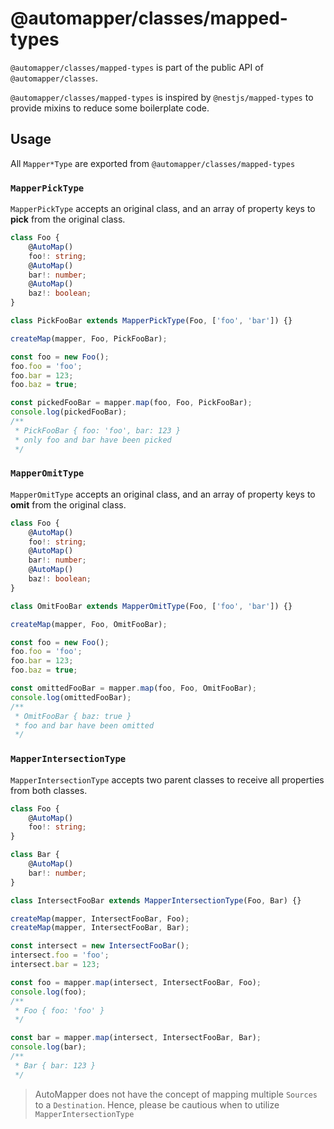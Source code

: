 # @automapper/classes/mapped-types

`@automapper/classes/mapped-types` is part of the public API of `@automapper/classes`.

`@automapper/classes/mapped-types` is inspired by `@nestjs/mapped-types` to provide mixins to reduce some boilerplate code.

## Usage

All `Mapper*Type` are exported from `@automapper/classes/mapped-types`

### `MapperPickType`

`MapperPickType` accepts an original class, and an array of property keys to **pick** from the original class.

```ts
class Foo {
    @AutoMap()
    foo!: string;
    @AutoMap()
    bar!: number;
    @AutoMap()
    baz!: boolean;
}

class PickFooBar extends MapperPickType(Foo, ['foo', 'bar']) {}

createMap(mapper, Foo, PickFooBar);

const foo = new Foo();
foo.foo = 'foo';
foo.bar = 123;
foo.baz = true;

const pickedFooBar = mapper.map(foo, Foo, PickFooBar);
console.log(pickedFooBar);
/**
 * PickFooBar { foo: 'foo', bar: 123 }
 * only foo and bar have been picked
 */
```

### `MapperOmitType`

`MapperOmitType` accepts an original class, and an array of property keys to **omit** from the original class.

```ts
class Foo {
    @AutoMap()
    foo!: string;
    @AutoMap()
    bar!: number;
    @AutoMap()
    baz!: boolean;
}

class OmitFooBar extends MapperOmitType(Foo, ['foo', 'bar']) {}

createMap(mapper, Foo, OmitFooBar);

const foo = new Foo();
foo.foo = 'foo';
foo.bar = 123;
foo.baz = true;

const omittedFooBar = mapper.map(foo, Foo, OmitFooBar);
console.log(omittedFooBar);
/**
 * OmitFooBar { baz: true }
 * foo and bar have been omitted
 */
```

### `MapperIntersectionType`

`MapperIntersectionType` accepts two parent classes to receive all properties from both classes.

```ts
class Foo {
    @AutoMap()
    foo!: string;
}

class Bar {
    @AutoMap()
    bar!: number;
}

class IntersectFooBar extends MapperIntersectionType(Foo, Bar) {}

createMap(mapper, IntersectFooBar, Foo);
createMap(mapper, IntersectFooBar, Bar);

const intersect = new IntersectFooBar();
intersect.foo = 'foo';
intersect.bar = 123;

const foo = mapper.map(intersect, IntersectFooBar, Foo);
console.log(foo);
/**
 * Foo { foo: 'foo' }
 */

const bar = mapper.map(intersect, IntersectFooBar, Bar);
console.log(bar);
/**
 * Bar { bar: 123 }
 */
```

> AutoMapper does not have the concept of mapping multiple `Sources` to a `Destination`. Hence, please be cautious when to utilize `MapperIntersectionType`
